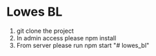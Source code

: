 # Lowes BL

1. git clone the project
2. In admin access please npm install
3. From server please run npm start
"# lowes_bl" 
